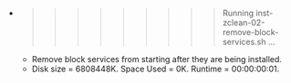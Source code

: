 * >>>>>>>>> Running inst-zclean-02-remove-block-services.sh ...
  * Remove block services from starting after they are being installed.
  * Disk size = 6808448K. Space Used = 0K. Runtime = 00:00:00:01.
